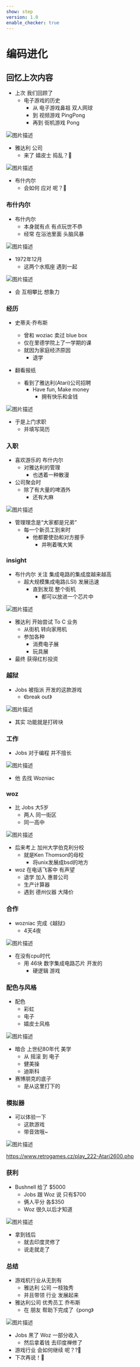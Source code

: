 ```yaml
---
show: step
version: 1.0
enable_checker: true
---
```


# 编码进化

## 回忆上次内容

- 上次 我们回顾了
	- 电子游戏的历史
		- 从 电子游戏鼻祖 双人网球
		- 到 视频游戏 PingPong
		- 再到 街机游戏 Pong

![图片描述](https://doc.shiyanlou.com/courses/uid1190679-20230108-1673171997606)

- 雅达利 公司
	- 来了 嬉皮士 捣乱？🤔

![图片描述](https://doc.shiyanlou.com/courses/uid1190679-20230106-1673016455874)

- 布什内尔 
	- 会如何 应对 呢？🤔

### 布什内尔

- 布什内尔
	- 本身就有点 有点玩世不恭
	- 经常 在浴池里面 头脑风暴

![图片描述](https://doc.shiyanlou.com/courses/uid1190679-20230108-1673166001699)

- 1972年12月
	- 这两个水瓶座 遇到一起 

![图片描述](https://doc.shiyanlou.com/courses/uid1190679-20230107-1673066523994)

- 会 互相攀比 想象力 

### 经历

- 史蒂夫·乔布斯
	- 曾和 woziac 卖过 blue box
	- 仅在里德学院上了一学期的课	
	- 就因为家庭经济原因
		- 退学

- 翻看报纸
	- 看到了雅达利(Atari)公司招聘
		- Have fun, Make money
			- 拥有快乐和金钱

![图片描述](https://doc.shiyanlou.com/courses/uid1190679-20230107-1673094718344)

- 于是上门求职
	- 并填写简历

### 入职

- 喜欢游乐的 布什内尔
	- 对雅达利的管理 
		- 也透着一种散漫
- 公司聚会时
	- 除了有大量的啤酒外
		- 还有大麻

![图片描述](https://doc.shiyanlou.com/courses/uid1190679-20230106-1673016509348)

- 管理理念是“大家都是兄弟”
	- 每一个新员工到来时
		- 他都要使劲和对方握手
			- 并咧着嘴大笑

### insight

- 布什内尔 关注 集成电路的集成度越来越高
	- 超大规模集成电路(LSI) 发展迅速
		- 直到发现 整个街机 
			- 都可以放进一个芯片中

![图片描述](https://doc.shiyanlou.com/courses/uid1190679-20230108-1673152178624)

- 雅达利 开始尝试 To C 业务
	- 从街机 转向家用机 
	- 参加各种 
		- 消费电子展
		- 玩具展
- 最终 获得红杉投资

### 越狱

- Jobs 被指派 开发的这款游戏
	- 《break out》

![图片描述](https://doc.shiyanlou.com/courses/uid1190679-20230107-1673096196174)

- 其实 功能就是打砖块

### 工作

- Jobs 对于编程 并不擅长

![图片描述](https://doc.shiyanlou.com/courses/uid1190679-20230107-1673094765659)

- 他 去找 Wozniac

### woz

- 比 Jobs 大5岁
	- 两人 同一街区
	- 同一高中

![图片描述](https://doc.shiyanlou.com/courses/uid1190679-20230107-1673095208848)

- 后来考上 加州大学伯克利分校
	- 就是Ken Thomson的母校
		- 将unix发展成bsd的地方
- woz 在电话飞客中 有声望
	- 退学 加入 惠普公司
	- 生产计算器
	- 遇到 德州仪器 大降价

### 合作

- wozniac 完成《越狱》
	- 4天4夜 

![图片描述](https://doc.shiyanlou.com/courses/uid1190679-20230106-1673000609991)

- 在没有cpu时代
	- 用 46块 数字集成电路芯片 开发的
		- 硬逻辑 游戏

### 配色与风格

- 配色
	- 彩虹
	- 电子
	- 嬉皮士风格

![图片描述](https://doc.shiyanlou.com/courses/uid1190679-20230107-1673100616201)

- 暗合 上世纪80年代 美学
	- 从 摇滚 到 电子
	- 健美操
	- 迪斯科
- 赛博朋克的底子
	- 是从这里打下的

### 模拟器

- 可以体验一下 
	- 这款游戏 
	- 带音效哦~

![图片描述](https://doc.shiyanlou.com/courses/uid1190679-20230110-1673314732247)

https://www.retrogames.cz/play_222-Atari2600.php

### 获利

- Bushnell 给了 $5000
	- Jobs 跟 Woz 说 只有$700
	- 俩人平分 各$350
	- Woz 很久以后才知道

![图片描述](https://doc.shiyanlou.com/courses/uid1190679-20230107-1673097257475)

- 拿到钱后
	- 就去印度灵修了
	- 说走就走了

### 总结

- 游戏机行业从无到有 
	- 雅达利 公司 一枝独秀
	- 并且带领 行业 发展起来
- 雅达利公司 优秀员工 乔布斯
	- 在 朋友 帮助下完成了《pong》

![图片描述](https://doc.shiyanlou.com/courses/uid1190679-20230108-1673178787646)

- Jobs 黑了 Woz 一部分收入
	- 然后拿着钱 去印度禅修了
- 游戏行业 会如何继续 呢？?🤔
- 下次再说！👋
